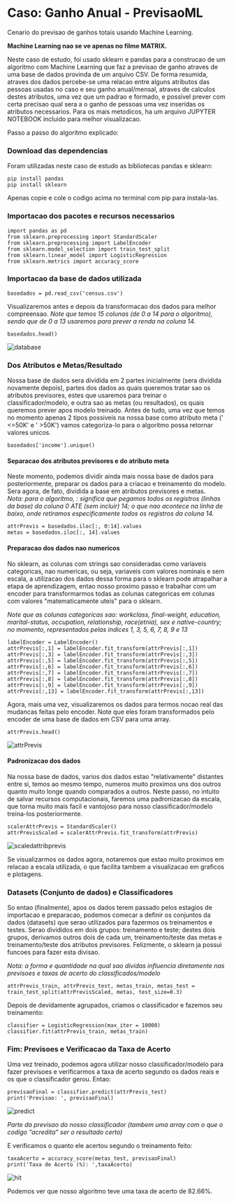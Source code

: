 # Caso: Ganho Anual - PrevisaoML
Cenario do previsao de ganhos totais usando Machine Learning.

<b>Machine Learning nao se ve apenas no filme MATRIX.</b>

Neste caso de estudo, foi usado sklearn e pandas para a construcao de um algoritmo com Machine Learning que faz a previsao de ganho atraves de uma base de dados provinda de um arquivo CSV. De forma resumida, atraves dos dados percebe-se uma relacao entre alguns atributos das pessoas usadas no caso e seu ganho anual/mensal, atraves de calculos destes atributos, uma vez que um padrao e formado, e possivel prever com certa precisao qual sera a o ganho de pessoas uma vez inseridas os atributos necessarios. Para os mais metodicos, ha um arquivo JUPYTER NOTEBOOK incluido para melhor visualizacao.

Passo a passo do algoritmo explicado:

<h3>Download das dependencias</h3>
Foram utilizadas neste caso de estudo as bibliotecas pandas e sklearn:

``pip install pandas`` <br>
``pip install sklearn``

Apenas copie e cole o codigo acima no terminal com pip para instala-las.

<h3>Importacao dos pacotes e recursos necessarios </h3>

``import pandas as pd`` <br>
``from sklearn.preprocessing import StandardScaler``<br>
``from sklearn.preprocessing import LabelEncoder``<br>
``from sklearn.model_selection import train_test_split``<br>
``from sklearn.linear_model import LogisticRegression``<br>
``from sklearn.metrics import accuracy_score``<br>

<h3>Importacao da base de dados utilizada</h3>

``basedados = pd.read_csv('census.csv')`` <br>

Visualizaremos antes e depois da transformacao dos dados para melhor compreensao. <i>Note que temos 15 colunas (de 0 a 14 para o algoritmo), sendo que de 0 a 13 usaremos para prever a renda na coluna 14. </i><br>

``basedados.head()``<br>

![database](https://user-images.githubusercontent.com/23524569/159412934-8b0bcce6-c681-4426-9ba0-06793d8ed00b.png)


<h3>Dos Atributos e Metas/Resultado</h3>

Nossa base de dados sera dividida em 2 partes inicialmente (sera dividida novamente depois), partes dos dados as quais queremos tratar sao os atributos previsores, estes que usaremos para treinar o classificador/modelo, e outra sao as metas (ou resultados), os quais queremos prever apos modelo treinado. Antes de tudo, uma vez que temos no momento apenas 2 tipos possiveis na nossa base como atributo meta (' <=50K' e ' >50K') vamos categoriza-lo para o algoritmo possa retornar valores unicos.

``basedados['income'].unique()``

<h4> Separacao dos atributos previsores e do atributo meta</h4>

Neste momento, podemos dividir ainda mais nossa base de dados para posteriormente, preparar os dados para a criacao e treinamento do modelo. Sera agora, de fato, dividida a base em atributos previsores e metas.<br>
<i>Nota: para o algoritmo, : significa que pegamos todos os registros (linhas da base) da coluna 0 ATE (sem incluir) 14; o que nao acontece na linha de baixo, onde retiramos especificamente todos os registros da coluna 14.</i>

``attrPrevis = basedados.iloc[:, 0:14].values``<br>
``metas = basedados.iloc[:, 14].values``<br>

<h4>Preparacao dos dados nao numericos</h4>

No sklearn, as colunas com strings sao consideradas como variaveis categoricas, nao numericas, ou seja, variaveis com valores nominais e sem escala, a utilizacao dos dados dessa forma para o sklearn pode atrapalhar a etapa de aprendizagem, entao nosso proximo passo e trabalhar com um encoder para transformarmos todas as colunas categoricas em colunas com valores "matematicamente uteis" para o sklearn.

<i>Note que as colunas categoricas sao: workclass,	final-weight,	education,	marital-status,	occupation,	relationship,	race(etnia),	sex e	native-country; no momento, representados pelas indices 1, 3, 5, 6, 7, 8, 9 e 13</i>

``labelEncoder = LabelEncoder()`` <br>
``attrPrevis[:,1] = labelEncoder.fit_transform(attrPrevis[:,1])``<br>
``attrPrevis[:,3] = labelEncoder.fit_transform(attrPrevis[:,3])``<br>
``attrPrevis[:,5] = labelEncoder.fit_transform(attrPrevis[:,5])``<br>
``attrPrevis[:,6] = labelEncoder.fit_transform(attrPrevis[:,6])``<br>
``attrPrevis[:,7] = labelEncoder.fit_transform(attrPrevis[:,7])``<br>
``attrPrevis[:,8] = labelEncoder.fit_transform(attrPrevis[:,8])``<br>
``attrPrevis[:,9] = labelEncoder.fit_transform(attrPrevis[:,9])``<br>
``attrPrevis[:,13] = labelEncoder.fit_transform(attrPrevis[:,13])``<br>

Agora, mais uma vez, visualizaremos os dados para termos nocao real das mudancas feitas pelo encoder. Note que eles foram transformados pelo encoder de uma base de dados em CSV para uma array.

``attrPrevis.head()``<br>

![attrPrevis](https://user-images.githubusercontent.com/23524569/159412983-6b2b2b6f-2bc8-483a-8381-02f5de28de08.png)

<h4>Padronizacao dos dados</h4>

Na nossa base de dados, varios dos dados estao "relativamente" distantes entre si, temos ao mesmo tempo, numeros muito proximos uns dos outros quanto muito longe quando comparados a outros. Neste passo, no intuito de salvar recursos computacionais, faremos uma padronizacao da escala, que torna muito mais facil e vantojoso para nosso classificador/modelo treina-los posteriormente. 

``scalerAttrPrevis = StandardScaler()`` <br>
``attrPrevisScaled = scalerAttrPrevis.fit_transform(attrPrevis)`` <br>

![scaledattribprevis](https://user-images.githubusercontent.com/23524569/159413593-1bca2bb3-cd76-4ef7-8935-d6cd2464adec.png)


Se visualizarmos os dados agora, notaremos que estao muito proximos em relacao a escala utilizada, o que facilita tambem a visualizacao em graficos e plotagens.

<h3> Datasets (Conjunto de dados) e Classificadores </h3>

So entao (finalmente), apos os dados terem passado pelos estagios de importacao e preparacao, podemos comecar a definir os conjuntos da dados (datasets) que serao utilizados para fazermos os treinamentos e testes. Serao divididos em dois grupos: treinamento e teste; destes dois grupos, derivamos outros dois de cada um, treinamento/teste das metas e treinamento/teste dos atributos previsores. Felizmente, o sklearn ja possui funcoes para fazer esta divisao. 

<i>Nota: a forma e quantidade na qual sao dividas influencia diretamente nas previsoes e taxas de acerto do classificados/modelo </i>

``attrPrevis_train, attrPrevis_test, metas_train, metas_test = train_test_split(attrPrevisScaled, metas, test_size=0.3)`` <br>

Depois de devidamente agrupados, criamos o classificador e fazemos seu treinamento:

``classifier = LogisticRegression(max_iter = 10000)``<br>
``classifier.fit(attrPrevis_train, metas_train)``<br>

<h3> Fim: Previsoes e Verificacao da Taxa de Acerto </h3>

Uma vez treinado, podemos agora utilizar nosso classificador/modelo para fazer previsoes e verificarmos a taxa de acerto segundo os dados reais e os que o classificador gerou. Entao:

``previsaoFinal = classifier.predict(attrPrevis_test)`` <br>
``print('Previsao: ', previsaoFinal)``<br>

![predict](https://user-images.githubusercontent.com/23524569/159414854-dfa0f04a-e7d0-4568-9df8-42238bf1805a.png)

<i> Parte da previsao do nosso classificador (tambem uma array com o que o codigo "acredita" ser o resultado certo)</i>

E verificamos o quanto ele acertou segundo o treinamento feito:

``taxaAcerto = accuracy_score(metas_test, previsaoFinal)`` <br>
``print('Taxa de Acerto (%): ',taxaAcerto)`` <br>

![hit](https://user-images.githubusercontent.com/23524569/159414967-8f867fee-ae06-418e-9b22-e5886d9cdc18.png)

Podemos ver que nosso algoritmo teve uma taxa de acerto de 82.66%. 
